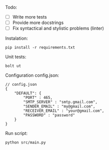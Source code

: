 Todo:
- [ ] Write more tests
- [ ] Provide more docstrings
- [ ] Fix syntactical and stylistic problems (linter)

Instalation:
```
pip install -r requirements.txt
```

Unit tests:
```
bolt ut
```

Configuration config.json:
```
// config.json
{
    "DEFAULT": {
        "PORT" : 465,
        "SMTP_SERVER" : "smtp.gmail.com",
        "SENDER_EMAIL" : "my@gmail.com",
        "RECEIVER_EMAIL" : "your@gmail.com",
        "PASSWORD" : "password"
    }
}
```

Run script:
```
python src/main.py
```
